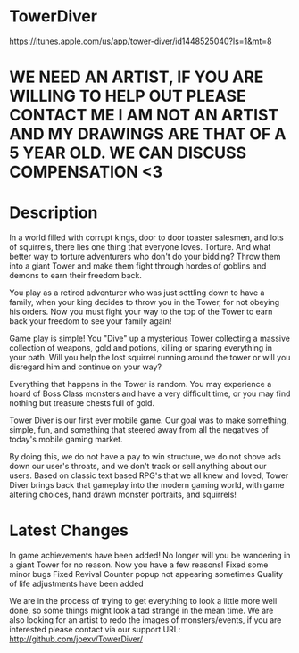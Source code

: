 # TowerDiver
https://itunes.apple.com/us/app/tower-diver/id1448525040?ls=1&mt=8

# WE NEED AN ARTIST, IF YOU ARE WILLING TO HELP OUT PLEASE CONTACT ME I AM NOT AN ARTIST AND MY DRAWINGS ARE THAT OF A 5 YEAR OLD. WE CAN DISCUSS COMPENSATION <3

# Description
In a world filled with corrupt kings, door to door toaster salesmen, and lots of squirrels, there lies one thing that everyone loves. Torture. And what better way to torture adventurers who don't do your bidding? Throw them into a giant Tower and make them fight through hordes of goblins and demons to earn their freedom back.

You play as a retired adventurer who was just settling down to have a family, when your king decides to throw you in the Tower, for not obeying his orders. Now you must fight your way to the top of the Tower to earn back your freedom to see your family again!

Game play is simple! You "Dive" up a mysterious Tower collecting a massive collection of weapons, gold and potions, killing or sparing everything in your path. Will you help the lost squirrel running around the tower or will you disregard him and continue on your way?

Everything that happens in the Tower is random. You may experience a hoard of Boss Class monsters and have a very difficult time, or you may find nothing but treasure chests full of gold. 

Tower Diver is our first ever mobile game. Our goal was to make something, simple, fun, and something that steered away from all the negatives of today's mobile gaming market.

By doing this, we do not have a pay to win structure, we do not shove ads down our user's throats, and we don't track or sell anything about our users.
Based on classic text based RPG's that we all knew and loved, Tower Diver brings back that gameplay into the modern gaming world, with game altering choices, hand drawn monster portraits, and squirrels!

# Latest Changes
In game achievements have been added! No longer will you be wandering in a giant Tower for no reason. Now you have a few reasons!
Fixed some minor bugs
Fixed Revival Counter popup not appearing sometimes
Quality of life adjustments have been added

We are in the process of trying to get everything to look a little more well done, so some things might look a tad strange in the mean time.
We are also looking for an artist to redo the images of monsters/events, if you are interested please contact via our support URL: http://github.com/joexv/TowerDiver/

